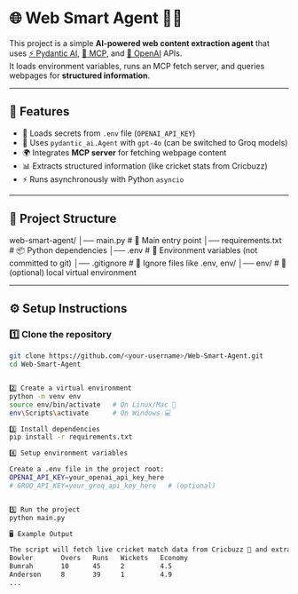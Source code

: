 # 🌐 Web Smart Agent 🤖✨

This project is a simple **AI-powered web content extraction agent** that uses [⚡ Pydantic AI](https://docs.pydantic.dev/latest/ai/), [🔌 MCP](https://modelcontextprotocol.io/), and [🧠 OpenAI](https://platform.openai.com/) APIs.  
It loads environment variables, runs an MCP fetch server, and queries webpages for **structured information**.

---

## 🚀 Features
- 🔑 Loads secrets from `.env` file (`OPENAI_API_KEY`)
- 🤖 Uses `pydantic_ai.Agent` with `gpt-4o` (can be switched to Groq models)
- 🌍 Integrates **MCP server** for fetching webpage content
- 📊 Extracts structured information (like cricket stats from Cricbuzz)
- ⚡ Runs asynchronously with Python `asyncio`

---

## 📂 Project Structure
web-smart-agent/
│── main.py # 📝 Main entry point
│── requirements.txt # 📦 Python dependencies
│── .env # 🔑 Environment variables (not committed to git)
│── .gitignore # 🚫 Ignore files like .env, env/
│── env/ # 🐍 (optional) local virtual environment




---

## ⚙️ Setup Instructions

### 1️⃣ Clone the repository
```bash
git clone https://github.com/<your-username>/Web-Smart-Agent.git
cd Web-Smart-Agent


2️⃣ Create a virtual environment
python -m venv env
source env/bin/activate   # On Linux/Mac 🐧
env\Scripts\activate      # On Windows 💻

3️⃣ Install dependencies
pip install -r requirements.txt

4️⃣ Setup environment variables

Create a .env file in the project root:
OPENAI_API_KEY=your_openai_api_key_here
# GROQ_API_KEY=your_groq_api_key_here   # (optional)


5️⃣ Run the project
python main.py

🖥️ Example Output

The script will fetch live cricket match data from Cricbuzz 🏏 and extract bowler economy rates into a table:
Bowler       Overs   Runs   Wickets   Economy
Bumrah       10      45     2         4.5
Anderson     8       39     1         4.9
...
